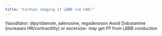 ```yaml
---
title: "Cardiac imaging if LBBB (no CAD)"
---
```

Vasodilator: dipyridamole, adenosine, regadenoson
Avoid Dobutamine (increases HR/contractility) or excersize- may get FP from LBBB conduction

